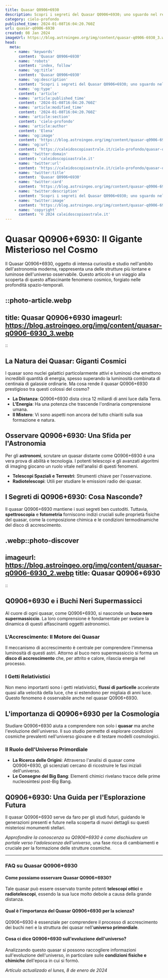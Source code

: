 ```yaml
---
title: Quasar Q0906+6930
description: Scopri i segreti del Quasar Q0906+6930; uno sguardo nel remoto universo. Enigmi cosmici e fatti affascinanti in un articolo imperdibile!
category: cielo-profondo
published_time: 2024-01-08T16:04:20.760Z
url: quasar-q0906-6930
created: 08 Jan 2024
imageUrl: https://blog.astroingeo.org/img/content/quasar-q0906-6930_3.webp
head:
  meta:
    - name: 'keywords'
      content: 'Quasar Q0906+6930'
    - name: 'robots'
      content: 'index, follow'
    - name: 'og:title'
      content: 'Quasar Q0906+6930'
    - name: 'og:description'
      content: 'Scopri i segreti del Quasar Q0906+6930; uno sguardo nel remoto universo. Enigmi cosmici e fatti affascinanti in un articolo imperdibile!'
    - name: 'og:type'
      content: 'article'
    - name: 'article:published_time'
      content: '2024-01-08T16:04:20.760Z'
    - name: 'article:modified_time'
      content: '2024-01-08T16:04:20.760Z'
    - name: 'article:section'
      content: 'cielo-profondo'
    - name: 'article:author'
      content: 'Elena'
    - name: 'og:image'
      content: 'https://blog.astroingeo.org/img/content/quasar-q0906-6930_3.webp'
    - name: 'og:url'
      content: 'https://caleidoscopioastrale.it/cielo-profondo/quasar-q0906-6930'
    - name: 'twitter:domain'
      content: 'caleidoscopioastrale.it'
    - name: 'twitter:url'
      content: 'https://caleidoscopioastrale.it/cielo-profondo/quasar-q0906-6930'
    - name: 'twitter:title'
      content: 'Quasar Q0906+6930'
    - name: 'twitter:card'
      content: 'https://blog.astroingeo.org/img/content/quasar-q0906-6930_3.webp'
    - name: 'twitter:description'
      content: 'Scopri i segreti del Quasar Q0906+6930; uno sguardo nel remoto universo. Enigmi cosmici e fatti affascinanti in un articolo imperdibile!'
    - name: 'twitter:image'
      content: 'https://blog.astroingeo.org/img/content/quasar-q0906-6930_3.webp'
    - name: 'copyright'
      content: '© 2024 caleidoscopioastrale.it'
---
```

# Quasar Q0906+6930: Il Gigante Misterioso nel Cosmo

Il Quasar Q0906+6930, oggetto di intensa curiosità e studio nell'ambito dell'astronomia moderna, rappresenta una delle strutture più lontane e luminose dell'universo osservabile. Questo articolo è un viaggio alla scoperta di questo affascinante fenomeno cosmico, forgiato nelle profondità spazio-temporali.

::photo-article.webp
---
title: Quasar Q0906+6930
imageurl: https://blog.astroingeo.org/img/content/quasar-q0906-6930_3.webp
---
::

## La Natura dei Quasar: Giganti Cosmici

I quasar sono nuclei galattici particolarmente attivi e luminosi che emettono incredibili quantità di energia, spesso superando la luminosità combinata di centinaia di galassie ordinarie. Ma cosa rende il quasar Q0906+6930 prestigioso tra questi colossi del cosmo?

- **La Distanza**: Q0906+6930 dista circa 12 miliardi di anni luce dalla Terra.
- **L'Energia**: Ha una potenza che trascende l'ordinaria comprensione umana.
- **Il Mistero**: Vi sono aspetti non ancora del tutto chiariti sulla sua formazione e natura.

## Osservare Q0906+6930: Una Sfida per l'Astronomia

Per gli **astronomi**, scrutare un quasar distante come Q0906+6930 è una vera prova di abilità e tecnologia. I potenti telescopi e gli avanzati algoritmi di imaging giocano un ruolo vitale nell'analisi di questi fenomeni.

- **Telescopi Spaziali e Terrestri**: Strumenti chiave per l'osservazione.
- **Radiotelescopi**: Utili per studiare le emissioni radio dei quasar.

## I Segreti di Q0906+6930: Cosa Nasconde?

Il quasar Q0906+6930 mantiene i suoi segreti ben custoditi. Tuttavia, **spettroscopia** e **fotometria** forniscono indizi cruciali sulle proprietà fisiche del quasar, come la composizione chimica e le condizioni termodinamiche del disco di accrescimento.

.webp::photo-discover
---
imageurl: https://blog.astroingeo.org/img/content/quasar-q0906-6930_2.webp
title: Quasar Q0906+6930
---
::

## Q0906+6930 e i Buchi Neri Supermassicci

Al cuore di ogni quasar, come Q0906+6930, si nasconde un **buco nero supermassiccio**. La loro comprensione è fondamentale per svelare la dinamica di questi affascinanti oggetti astronomici.

### L'Accrescimento: Il Motore dei Quasar

Il meccanismo di accrescimento è centrale per comprendere l'immensa luminosità di questi astri. Attorno al buco nero supermassiccio si forma un **disco di accrescimento** che, per attrito e calore, rilascia energia nel processo.

### I Getti Relativistici

Non meno importanti sono i getti relativistici, **flussi di particelle** accelerate quasi alla velocità della luce, che si estendono per migliaia di anni luce. Questo fenomeno è osservabile anche nel quasar Q0906+6930.

## L'importanza di Q0906+6930 per la Cosmologia

Studiare Q0906+6930 aiuta a comprendere non solo i **quasar** ma anche l'evoluzione dell'universo. Il suo studio permette di esplorare condizioni cosmiche prevalenti nell'universo giovane e di testare modelli cosmologici.

### Il Ruolo dell'Universo Primordiale

- **La Ricerca delle Origini**: Attraverso l'analisi di quasar come Q0906+6930, gli scienziati cercano di ricostruire le fasi iniziali dell'universo.
- **Le Consegne del Big Bang**: Elementi chimici rivelano tracce delle prime nucleosintesi post-Big Bang.

## Q0906+6930: Una Guida per l'Esplorazione Futura

Il quasar Q0906+6930 serve da faro per gli studi futuri, guidando le generazioni presenti e future nella scoperta di nuovi dettagli su questi misteriosi monumenti stellari.

*Approfondire la conoscenza su Q0906+6930 è come dischiudere un portale verso l'adolescenza dell'universo*, una fase ricca di cambiamenti e cruciale per la formazione delle strutture cosmiche.

---

### FAQ su Quasar Q0906+6930

#### Come possiamo osservare Quasar Q0906+6930?

Tale quasar può essere osservato tramite potenti **telescopi ottici** e **radiotelescopi**, essendo la sua luce molto debole a causa della grande distanza.

#### Qual è l'importanza del Quasar Q0906+6930 per la scienza?

Q0906+6930 è essenziale per comprendere il processo di accrescimento dei buchi neri e la struttura dei quasar nell'**universo primordiale**.

#### Cosa ci dice Q0906+6930 sull'evoluzione dell'universo?

Analizzando questo quasar si possono raccogliere informazioni sull'evoluzione dell'universo, in particolare sulle **condizioni fisiche e chimiche** dell'epoca in cui si formò.

_Artículo actualizado el lunes, 8 de enero de 2024_